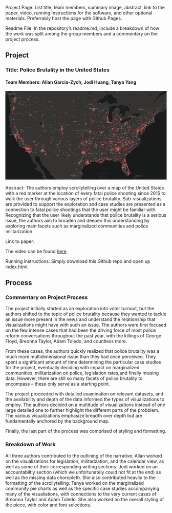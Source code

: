 Project Page: List title, team members, summary image, abstract, link to the paper, video, running instructions for the software, and other optional materials. Preferrably host the page with Github Pages.

Readme File: In the repository’s readme.md, include a breakdown of how the work was split among the group members and a commentary on the project process.

## Project
### Title: Police Brutality in the United States
#### Team Members: Allan Garcia-Zych, Jodi Huang, Tanya Yang

![alt text](https://github.com/6859-sp21/final-project-police-brutality/blob/main/img/summary.png)

Abstract:
The authors employ scrollytelling over a map of the United States with a red marker at the location of every fatal police shooting since 2015 to walk the user through various layers of police brutality. Sub-visualizations are provided to support the exploration and case studies are presented as a connection to fatal police shootings that the user might be familiar with. Recognizing that the user likely understands that police brutality is a serious issue, the authors aim to broaden and deepen this understanding by exploring main facets such as marginalized communities and police militarization.

Link to paper:

The video can be found [here](https://www.loom.com/share/9ea3c7949bd44d97bdadd98e91ec6724).

Running instructions: Simply download this Github repo and open up index.html.


## Process
### Commentary on Project Process
The project initially started as an exploration into voter turnout, but the authors shifted to the topic of police brutality because they wanted to tackle an issue more present in the news and understand the relationship that visualizations might have with such an issue. The authors were first focused on the few intense cases that had been the driving force of most police reform conversations throughout the past year, with the killings of George Floyd, Breonna Taylor, Adam Toledo, and countless more. 

From these cases, the authors quickly realized that police brutality was a much more multidimensional issue than they had once perceived. They spent a significant amount of time determining the particular case studies for the project, eventually deciding with impact on marginalized communities, militarization on police, legislation rates,and finally missing data. However, there are still so many facets of police brutality to encompass – these only serve as a starting point.

The project proceeded with detailed examination on relevant datasets, and the availability and depth of the data informed the types of visualizations to employ. The authors decided on a multitude of visualizations instead of one large detailed one to further highlight the different parts of the probblem. The various visualizations emphasize breadth over depth but are fundamentally anchored by the background map.

Finally, the last part of the process was comprised of styling and formatting.

### Breakdown of Work

All three authors contributed to the outlining of the narrative. Allan worked on the visualizations for legislation, militarization, and the calendar view, as well as some of their corresponding writing sections. Jodi worked on an accountabiltiy section (which we unfortunately could not fit at the end) as well as the missing data choropleth. She also contributed heavily to the formatting of the scrollytelling. Tanya worked on the marginalized community pie charts as well as the specific case studies accompanying many of the visualiations, with connections to the very current cases of Breonna Taylor and Adam Toledo. She also worked on the overall styling of the piece, with color and font selections.